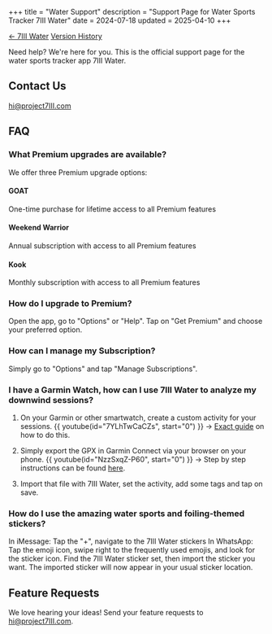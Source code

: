 +++
title = "Water Support"
description = "Support Page for Water Sports Tracker 7III Water"
date = 2024-07-18
updated = 2025-04-10
+++

<a href="/water" class="btn" id="yellowButton">← 7III Water</a> <a href="/water/history" class="btn" id="yellowButton">Version History</a> 

Need help? We're here for you. This is the official support page for the water sports tracker app 7III Water.

## Contact Us
[hi@project7III.com](mailto:hi@project7III.com)

## FAQ

### What Premium upgrades are available?
We offer three Premium upgrade options:

#### GOAT  
One-time purchase for lifetime access to all Premium features

#### Weekend Warrior
Annual subscription with access to all Premium features

#### Kook
Monthly subscription with access to all Premium features

### How do I upgrade to Premium?
Open the app, go to "Options" or "Help". Tap on "Get Premium" and choose your preferred option.

### How can I manage my Subscription?
Simply go to "Options" and tap "Manage Subscriptions".

### I have a Garmin Watch, how can I use 7III Water to analyze my downwind sessions?
1. On your Garmin or other smartwatch, create a custom activity for your sessions. 
{{ youtube(id="7YLhTwCaCZs", start="0") }}
→ [Exact guide](https://www8.garmin.com/manuals/webhelp/GUID-C001C335-A8EC-4A41-AB0E-BAC434259F92/EN-US/GUID-7B574BD8-05BB-410D-9A2A-7646D0B037B6.html) on how to do this.  

2. Simply export the GPX in Garmin Connect via your browser on your phone. 
{{ youtube(id="NzzSxqZ-P60", start="0") }}
→ Step by step instructions can be found [here](https://support.strava.com/hc/en-us/articles/216917807-Exporting-Files-from-Garmin-Connect).  

3. Import that file with 7III Water, set the activity, add some tags and tap on save.

### How do I use the amazing water sports and foiling-themed stickers?
In iMessage: Tap the "+", navigate to the 7III Water stickers
In WhatsApp: Tap the emoji icon, swipe right to the frequently used emojis, and look for the sticker icon. Find the 7III Water sticker set, then import the sticker you want. The imported sticker will now appear in your usual sticker location.

## Feature Requests
We love hearing your ideas! Send your feature requests to [hi@project7III.com](mailto:hi@project7III.com).